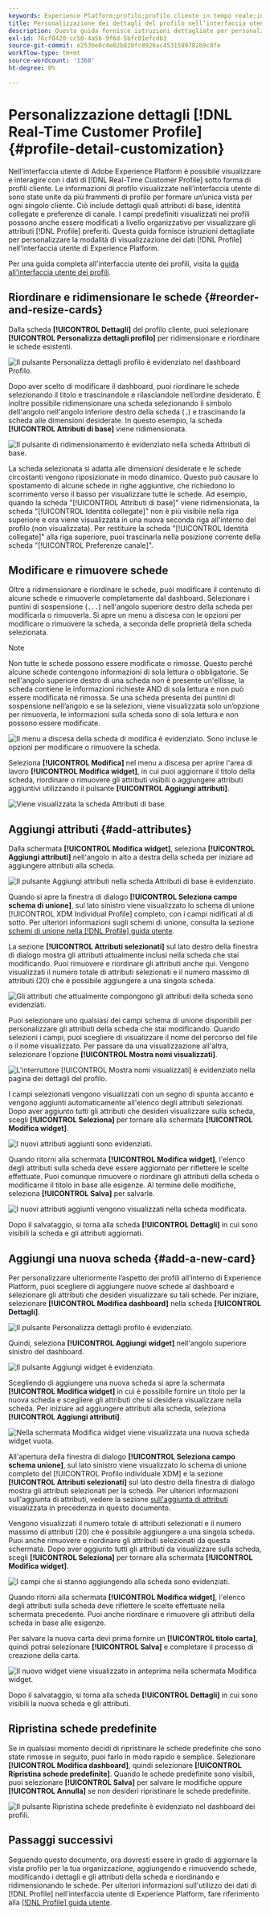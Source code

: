 ```yaml
---
keywords: Experience Platform;profilo;profilo cliente in tempo reale;interfaccia utente;personalizzazione;dettagli profilo;dettagli;;profile;real-time customer profile;user interface;UI;customization;profile details;details
title: Personalizzazione dei dettagli del profilo nell’interfaccia utente
description: Questa guida fornisce istruzioni dettagliate per personalizzare il modo in cui i dati Real-Time Customer Profile vengono visualizzati nell’interfaccia utente di Adobe Experience Platform.
exl-id: 76cf8420-cc50-4a56-9f6d-5bfc01efcdb3
source-git-commit: e253be0c4e02b82bfc8926ac4531589782b9c8fe
workflow-type: tm+mt
source-wordcount: '1368'
ht-degree: 0%

---
```


# Personalizzazione dettagli [!DNL Real-Time Customer Profile] {#profile-detail-customization}

Nell&#39;interfaccia utente di Adobe Experience Platform è possibile visualizzare e interagire con i dati di [!DNL Real-Time Customer Profile] sotto forma di profili cliente. Le informazioni di profilo visualizzate nell’interfaccia utente di sono state unite da più frammenti di profilo per formare un’unica vista per ogni singolo cliente. Ciò include dettagli quali attributi di base, identità collegate e preferenze di canale. I campi predefiniti visualizzati nei profili possono anche essere modificati a livello organizzativo per visualizzare gli attributi [!DNL Profile] preferiti. Questa guida fornisce istruzioni dettagliate per personalizzare la modalità di visualizzazione dei dati [!DNL Profile] nell&#39;interfaccia utente di Experience Platform.

Per una guida completa all&#39;interfaccia utente dei profili, visita la [guida all&#39;interfaccia utente dei profili](user-guide.md).

## Riordinare e ridimensionare le schede {#reorder-and-resize-cards}

Dalla scheda **[!UICONTROL Dettagli]** del profilo cliente, puoi selezionare **[!UICONTROL Personalizza dettagli profilo]** per ridimensionare e riordinare le schede esistenti.

![Il pulsante Personalizza dettagli profilo è evidenziato nel dashboard Profilo.](../images/profile-customization/customize-profile-details.png)

Dopo aver scelto di modificare il dashboard, puoi riordinare le schede selezionando il titolo e trascinandole e rilasciandole nell’ordine desiderato. È inoltre possibile ridimensionare una scheda selezionando il simbolo dell&#39;angolo nell&#39;angolo inferiore destro della scheda (`⌟`) e trascinando la scheda alle dimensioni desiderate. In questo esempio, la scheda **[!UICONTROL Attributi di base]** viene ridimensionata.

![Il pulsante di ridimensionamento è evidenziato nella scheda Attributi di base.](../images/profile-customization/resize.png)

La scheda selezionata si adatta alle dimensioni desiderate e le schede circostanti vengono riposizionate in modo dinamico. Questo può causare lo spostamento di alcune schede in righe aggiuntive, che richiedono lo scorrimento verso il basso per visualizzare tutte le schede. Ad esempio, quando la scheda &quot;[!UICONTROL Attributi di base]&quot; viene ridimensionata, la scheda &quot;[!UICONTROL Identità collegate]&quot; non è più visibile nella riga superiore e ora viene visualizzata in una nuova seconda riga all&#39;interno del profilo (non visualizzata). Per restituire la scheda &quot;[!UICONTROL Identità collegate]&quot; alla riga superiore, puoi trascinarla nella posizione corrente della scheda &quot;[!UICONTROL Preferenze canale]&quot;.

## Modificare e rimuovere schede

Oltre a ridimensionare e riordinare le schede, puoi modificare il contenuto di alcune schede e rimuoverle completamente dal dashboard. Selezionare i puntini di sospensione (`...`) nell&#39;angolo superiore destro della scheda per modificarla o rimuoverla. Si apre un menu a discesa con le opzioni per modificare o rimuovere la scheda, a seconda delle proprietà della scheda selezionata.

>[!NOTE]
>
>Non tutte le schede possono essere modificate o rimosse. Questo perché alcune schede contengono informazioni di sola lettura o obbligatorie. Se nell&#39;angolo superiore destro di una scheda non è presente un&#39;ellisse, la scheda contiene le informazioni richieste AND di sola lettura e non può essere modificata né rimossa. Se una scheda presenta dei puntini di sospensione nell’angolo e se la selezioni, viene visualizzata solo un’opzione per rimuoverla, le informazioni sulla scheda sono di sola lettura e non possono essere modificate.

![Il menu a discesa della scheda di modifica è evidenziato. Sono incluse le opzioni per modificare o rimuovere la scheda.](../images/profile-customization/edit-card.png)

Seleziona **[!UICONTROL Modifica]** nel menu a discesa per aprire l&#39;area di lavoro **[!UICONTROL Modifica widget]**, in cui puoi aggiornare il titolo della scheda, riordinare o rimuovere gli attributi visibili o aggiungere attributi aggiuntivi utilizzando il pulsante **[!UICONTROL Aggiungi attributi]**.

![Viene visualizzata la scheda Attributi di base.](../images/profile-customization/basic-attributes.png)

## Aggiungi attributi {#add-attributes}

Dalla schermata **[!UICONTROL Modifica widget]**, seleziona **[!UICONTROL Aggiungi attributi]** nell&#39;angolo in alto a destra della scheda per iniziare ad aggiungere attributi alla scheda.

![Il pulsante Aggiungi attributi nella scheda Attributi di base è evidenziato.](../images/profile-customization/add-attributes.png)

Quando si apre la finestra di dialogo **[!UICONTROL Seleziona campo schema di unione]**, sul lato sinistro viene visualizzato lo schema di unione [!UICONTROL XDM Individual Profile] completo, con i campi nidificati al di sotto. Per ulteriori informazioni sugli schemi di unione, consulta la sezione [schemi di unione nella [!DNL Profile] guida utente](user-guide.md#union-schema).

La sezione **[!UICONTROL Attributi selezionati]** sul lato destro della finestra di dialogo mostra gli attributi attualmente inclusi nella scheda che stai modificando. Puoi rimuovere e riordinare gli attributi anche qui. Vengono visualizzati il numero totale di attributi selezionati e il numero massimo di attributi (20) che è possibile aggiungere a una singola scheda.

![Gli attributi che attualmente compongono gli attributi della scheda sono evidenziati.](../images/profile-customization/select-before.png)

Puoi selezionare uno qualsiasi dei campi schema di unione disponibili per personalizzare gli attributi della scheda che stai modificando. Quando selezioni i campi, puoi scegliere di visualizzare il nome del percorso del file o il nome visualizzato. Per passare da una visualizzazione all&#39;altra, selezionare l&#39;opzione **[!UICONTROL Mostra nomi visualizzati]**.

![L&#39;interruttore [!UICONTROL Mostra nomi visualizzati] è evidenziato nella pagina dei dettagli del profilo.](../images/profile-customization/show-display-names.png)

I campi selezionati vengono visualizzati con un segno di spunta accanto e vengono aggiunti automaticamente all&#39;elenco degli attributi selezionati. Dopo aver aggiunto tutti gli attributi che desideri visualizzare sulla scheda, scegli **[!UICONTROL Seleziona]** per tornare alla schermata **[!UICONTROL Modifica widget]**.

![I nuovi attributi aggiunti sono evidenziati.](../images/profile-customization/select-after.png)

Quando ritorni alla schermata **[!UICONTROL Modifica widget]**, l&#39;elenco degli attributi sulla scheda deve essere aggiornato per riflettere le scelte effettuate. Puoi comunque rimuovere o riordinare gli attributi della scheda o modificarne il titolo in base alle esigenze. Al termine delle modifiche, seleziona **[!UICONTROL Salva]** per salvarle.

![I nuovi attributi aggiunti vengono visualizzati nella scheda modificata.](../images/profile-customization/new-attributes.png)

Dopo il salvataggio, si torna alla scheda **[!UICONTROL Dettagli]** in cui sono visibili la scheda e gli attributi aggiornati.

## Aggiungi una nuova scheda {#add-a-new-card}

Per personalizzare ulteriormente l’aspetto dei profili all’interno di Experience Platform, puoi scegliere di aggiungere nuove schede al dashboard e selezionare gli attributi che desideri visualizzare su tali schede. Per iniziare, selezionare **[!UICONTROL Modifica dashboard]** nella scheda **[!UICONTROL Dettagli]**.

![Il pulsante Personalizza dettagli profilo è evidenziato.](../images/profile-customization/customize-profile-details.png)

Quindi, seleziona **[!UICONTROL Aggiungi widget]** nell&#39;angolo superiore sinistro del dashboard.

![Il pulsante Aggiungi widget è evidenziato.](../images/profile-customization/add-widget.png)

Scegliendo di aggiungere una nuova scheda si apre la schermata **[!UICONTROL Modifica widget]** in cui è possibile fornire un titolo per la nuova scheda e scegliere gli attributi che si desidera visualizzare nella scheda. Per iniziare ad aggiungere attributi alla scheda, seleziona **[!UICONTROL Aggiungi attributi]**.

![Nella schermata Modifica widget viene visualizzata una nuova scheda widget vuota.](../images/profile-customization/edit-widget.png)

All&#39;apertura della finestra di dialogo **[!UICONTROL Seleziona campo schema unione]**, sul lato sinistro viene visualizzato lo schema di unione completo del [!UICONTROL Profilo individuale XDM] e la sezione **[!UICONTROL Attributi selezionati]** sul lato destro della finestra di dialogo mostra gli attributi selezionati per la scheda. Per ulteriori informazioni sull&#39;aggiunta di attributi, vedere la sezione [sull&#39;aggiunta di attributi](#add-attributes) visualizzata in precedenza in questo documento.

Vengono visualizzati il numero totale di attributi selezionati e il numero massimo di attributi (20) che è possibile aggiungere a una singola scheda. Puoi anche rimuovere e riordinare gli attributi selezionati da questa schermata. Dopo aver aggiunto tutti gli attributi da visualizzare sulla scheda, scegli **[!UICONTROL Seleziona]** per tornare alla schermata **[!UICONTROL Modifica widget]**.

![I campi che si stanno aggiungendo alla scheda sono evidenziati.](../images/profile-customization/add-widget-attributes.png)

Quando ritorni alla schermata **[!UICONTROL Modifica widget]**, l&#39;elenco degli attributi sulla scheda deve riflettere le scelte effettuate nella schermata precedente. Puoi anche riordinare e rimuovere gli attributi della scheda in base alle esigenze.

Per salvare la nuova carta devi prima fornire un **[!UICONTROL titolo carta]**, quindi potrai selezionare **[!UICONTROL Salva]** e completare il processo di creazione della carta.

![Il nuovo widget viene visualizzato in anteprima nella schermata Modifica widget.](../images/profile-customization/new-widget.png)

Dopo il salvataggio, si torna alla scheda **[!UICONTROL Dettagli]** in cui sono visibili la nuova scheda e gli attributi.

## Ripristina schede predefinite

Se in qualsiasi momento decidi di ripristinare le schede predefinite che sono state rimosse in seguito, puoi farlo in modo rapido e semplice. Selezionare **[!UICONTROL Modifica dashboard]**, quindi selezionare **[!UICONTROL Ripristina schede predefinite]**. Quando le schede predefinite sono visibili, puoi selezionare **[!UICONTROL Salva]** per salvare le modifiche oppure **[!UICONTROL Annulla]** se non desideri ripristinare le schede predefinite.

![Il pulsante Ripristina schede predefinite è evidenziato nel dashboard dei profili.](../images/profile-customization/restore-default.png)

## Passaggi successivi

Seguendo questo documento, ora dovresti essere in grado di aggiornare la vista profilo per la tua organizzazione, aggiungendo e rimuovendo schede, modificando i dettagli e gli attributi della scheda e riordinando e ridimensionando le schede. Per ulteriori informazioni sull&#39;utilizzo dei dati di [!DNL Profile] nell&#39;interfaccia utente di Experience Platform, fare riferimento alla [[!DNL Profile] guida utente](user-guide.md).
